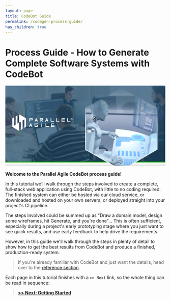 ```yaml
---
layout: page
title: CodeBot Guide
permalink: /codegen-process-guide/
has_children: true
---
```


# Process Guide - How to Generate Complete Software Systems with CodeBot

![CodeBot from Parallel Agile - documentation](../images/Parallel-Agile-CodeBot.png "CodeBot from Parallel Agile - documentation")

**Welcome to the Parallel Agile CodeBot process guide!**

In this tutorial we'll walk through the steps involved to create a complete, full-stack web application using CodeBot, with little to no coding required. The finished system can either be hosted via our cloud service, or downloaded and hosted on your own servers; or deployed straight into your project's CI pipeline.

The steps involved could be summed up as "Draw a domain model, design some wireframes, hit Generate, and you're done"... This is often sufficient, especially during a project's early prototyping stage where you just want to see quick results, and use early feedback to help drive the requirements.

However, in this guide we'll walk through the steps in plenty of detail to show how to get the best results from CodeBot and produce a finished, production-ready system.

> If you're already familiar with CodeBot and just want the details, head over to the [reference section](../codebot-reference).

Each page in this tutorial finishes with a `>> Next` link, so the whole thing can be read in sequence:

> **[>> Next: Getting Started](getting-started/)**
